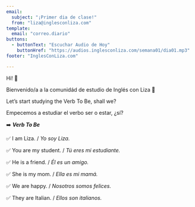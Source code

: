 ```yaml
---
email:
  subject: "¡Primer dia de clase!"
  from: "liza@inglesconliza.com"
template:
  email: "correo.diario"
buttons:
  - buttonText: "Escuchar Audio de Hoy"
    buttonHref: "https://audios.inglesconliza.com/semana01/dia01.mp3"
footer: "InglesConLiza.com"

---
```

Hi! 🤩

Bienvenido/a a la comunidád de estudio de Inglés con Liza 🙂

Let’s start studying the Verb To Be, shall we?

Empecemos a estudiar el verbo ser o estar, ¿sí?

➡️ _**_Verb To Be_**_

✅ I am Liza. / _Yo soy Liza._

✅ You are my student. / _Tú eres mi estudiante._

✅ He is a friend. / _Él es un amigo._

✅ She is my mom. / _Ella es mi mamá._

✅ We are happy. / _Nosotros somos felices._

✅ They are Italian. / _Ellos son italianos._
